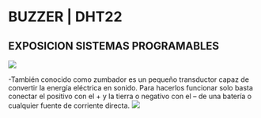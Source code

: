 # BUZZER | DHT22
## EXPOSICION SISTEMAS PROGRAMABLES
![](https://images.cooltext.com/5620370.png)


-También conocido como zumbador es un pequeño transductor capaz de convertir la energía eléctrica en sonido. Para hacerlos funcionar solo basta conectar el positivo con el + y la tierra o negativo con el – de una batería o cualquier fuente de corriente directa.
![](http://ceca.uaeh.edu.mx/informatica/oas_final/OA4/buzzer.png)
